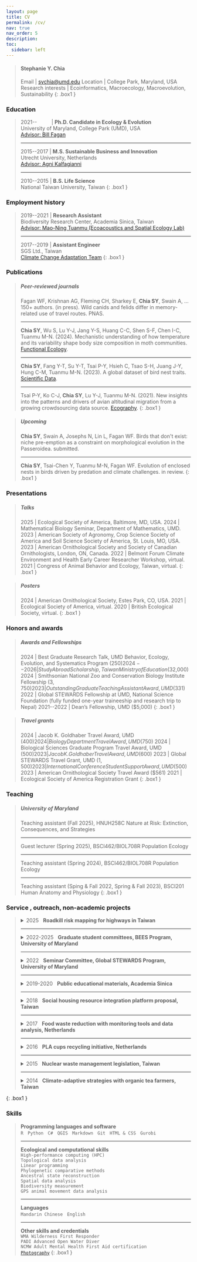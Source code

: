 ```yaml
---
layout: page
title: CV
permalink: /cv/
nav: true
nav_order: 5
description:
toc:
  sidebar: left
---
```


> #### Stephanie Y. Chia
>
> Email | sychia@umd.edu
> Location | College Park, Maryland, USA
> Research interests | Ecoinformatics, Macroecology, Macroevolution, Sustainability
{: .box1 }

### Education

> 2021--&nbsp;&nbsp;&nbsp;&nbsp;&nbsp;&nbsp;&nbsp;&nbsp;&nbsp; | **Ph.D. Candidate in Ecology & Evolution**<br>University of Maryland, College Park (UMD), USA<br>[Advisor: Bill Fagan](https://science.umd.edu/biology/faganlab/)
>
> ---
>
> 2015--2017 | **M.S. Sustainable Business and Innovation**<br>Utrecht University, Netherlands<br>[Advisor: Agni Kalfagianni](https://www.eur.nl/en/people/agni-kalfagianni)
>
> ---
>
> 2010--2015 | **B.S. Life Science**<br>National Taiwan University, Taiwan
{: .box1 }

### Employment history

> 2019--2021 | **Research Assistant**<br>Biodiversity Research Center, Academia Sinica, Taiwan<br>[Advisor: Mao-Ning Tuanmu (Ecoacoustics and Spatial Ecology Lab)](https://biodiv.tw/lab-Eco-Acoustics_and_Spatial_Ecology_[EASE]_Lab)
>
> ---
>
> 2017--2019 | **Assistant Engineer**<br>SGS Ltd., Taiwan<br>[Climate Change Adaptation Team](https://www.sgs.com.tw/en/service/page/85/2/86-environment-health-and-safety/504-climate-change-innovative-actions)
{: .box1 }

### Publications

> ##### Peer-reviewed journals
>
> Fagan WF, Krishnan AG, Fleming CH, Sharkey E, **Chia SY**, Swain A, …150+ authors. (in press). Wild canids and felids differ in memory-related use of travel routes. PNAS.
>
> ---
>
> **Chia SY**, Wu S, Lu Y-J, Jang Y-S, Huang C-C, Shen S-F, Chen I-C, Tuanmu M-N. (2024). Mechanistic understanding of how temperature and its variability shape body size composition in moth communities. [Functional Ecology](https://doi.org/10.1111/1365-2435.14467).
>
> ---
>
> **Chia SY**, Fang Y-T, Su Y-T, Tsai P-Y, Hsieh C, Tsao S-H, Juang J-Y, Hung C-M, Tuanmu M-N. (2023). A global dataset of bird nest traits. [Scientific Data](https://www.nature.com/articles/s41597-023-02837-1).
>
> ---
>
> Tsai P-Y, Ko C-J, **Chia SY**, Lu Y-J, Tuanmu M-N. (2021). New insights into the patterns and drivers of avian altitudinal migration from a growing crowdsourcing data source. [Ecography](https://doi.org/10.1111/ecog.05196).
{: .box1 }

> ##### Upcoming
>
> **Chia SY**, Swain A, Josephs N, Lin L, Fagan WF. Birds that don't exist: niche pre-emption as a constraint on morphological evolution in the Passeroidea. submitted.
>
> ---
>
> **Chia SY**, Tsai-Chen Y, Tuanmu M-N, Fagan WF. Evolution of enclosed nests in birds driven by predation and climate challenges. in review.
{: .box1 }

### Presentations

> ##### Talks
>
> 2025 | Ecological Society of America, Baltimore, MD, USA.
> 2024 | Mathematical Biology Seminar, Department of Mathematics, UMD.
> 2023 | American Society of Agronomy, Crop Science Society of America and Soil Science Society of America, St. Louis, MO, USA.
> 2023 | American Ornithological Society and Society of Canadian Ornithologists, London, ON, Canada.
> 2022 | Belmont Forum Climate Environment and Health Early Career Researcher Workshop, virtual.
> 2021 | Congress of Animal Behavior and Ecology, Taiwan, virtual.
{: .box1 }

> ##### Posters
>
> 2024 | American Ornithological Society, Estes Park, CO, USA.
> 2021 | Ecological Society of America, virtual.
> 2020 | British Ecological Society, virtual.
{: .box1 }

### Honors and awards

> ##### Awards and Fellowships
>
> 2024 | Best Graduate Research Talk, UMD Behavior, Ecology, Evolution, and Systematics Program ($250)
> 2024--2026 | Study Abroad Scholarship, Taiwan Ministry of Education ($32,000)
> 2024 | Smithsonian National Zoo and Conservation Biology Institute Fellowship ($3,750)
> 2023 | Outstanding Graduate Teaching Assistant Award, UMD ($331)
> 2022 | Global STEWARDS Fellowship at UMD, National Science Foundation (fully funded one-year traineeship and research trip to Nepal)
> 2021--2022 | Dean’s Fellowship, UMD ($5,000)
{: .box1 }

> ##### Travel grants
>
> 2024 | Jacob K. Goldhaber Travel Award, UMD ($400)
> 2024 | Biology Department Travel Award, UMD ($750)
> 2024 | Biological Sciences Graduate Program Travel Award, UMD ($500)
> 2023 | Jacob K. Goldhaber Travel Award, UMD ($600)
> 2023 | Global STEWARDS Travel Grant, UMD ($1,500)
> 2023 | International Conference Student Support Award, UMD ($500)
> 2023 | American Ornithological Society Travel Award ($561)
> 2021 | Ecological Society of America Registration Grant
{: .box1 }

### Teaching

> ##### University of Maryland
>
> Teaching assistant (Fall 2025), HNUH258C Nature at Risk: Extinction, Consequences, and Strategies
>
> ---
>
> Guest lecturer (Spring 2025), BSCI462/BIOL708R Population Ecology
>
> ---
>
> Teaching assistant (Spring 2024), BSCI462/BIOL708R Population Ecology
>
> ---
>
> Teaching assistant (Sping & Fall 2022, Spring & Fall 2023), BSCI201 Human Anatomy and Physiology
{: .box1 }

### Service , outreach, non-academic projects

> <details><summary>2025&nbsp;&nbsp; <b>Roadkill risk mapping for highways in Taiwan</b></summary><br>Waitlisted for finalists in the Taiwan Highway Bureau Data Application Competition <a href="/blog/2025/roadkill/">[workflow demo]</a></details>
>
> ---
>
> <details><summary>2022-2025&nbsp;&nbsp; <b>Graduate student committees, BEES Program, University of Maryland</b></summary><br>Organized program events including social gatherings, overnight retreats, peer mentoring, and student award selections</details>
>
> ---
>
> <details><summary>2022&nbsp;&nbsp; <b>Seminar Committee, Global STEWARDS Program, University of Maryland</b></summary><br>Coordinated weekly seminar series, inviting and introducing external speakers</details>
>
> ---
>
> <details><summary>2019-2020&nbsp;&nbsp; <b>Public educational materials, Academia Sinica</b></summary><br>Developed interactive modules for open house events.</details>
>
> ---
>
> <details><summary>2018&nbsp;&nbsp; <b>Social housing resource integration platform proposal, Taiwan</b></summary><br>Winning team in a policy proposal competition held by the Ministry of Education</details>
>
> ---
>
> <details><summary>2017&nbsp;&nbsp; <b>Food waste reduction with monitoring tools and data analysis, Netherlands</b></summary><br>Collaborated with <a href="https://www.linkedin.com/in/thomasluttikhold/">Wastewatchers</a> to predict food consumption patterns and identify barriers to reducing food waste in the hospitality industry, developed it into Master's thesis project</details>
>
> ---
>
> <details><summary>2016&nbsp;&nbsp; <b>PLA cups recycling initiative, Netherlands</b></summary><br>Collaborated with <a href="https://www.biofutura.com/">Bio Futura</a>, conducted economic viability study and contributed to a <a href="https://renewable-carbon.eu/news/new-cup-recycling-system-introduced-at-dutch-performing-arts-festival-noorderzon/">pilot project</a> recycling 500,000 PLA (polylactic acid) cups</details>
>
> ---
>
> <details><summary>2015&nbsp;&nbsp; <b>Nuclear waste management legislation, Taiwan</b></summary><br>Assisted researchers in drafting a nuclear waste management bill, lobbied in the Legislative Yuan, and supported its successful passage through the first reading</details>
>
> ---
>
> <details><summary>2014&nbsp;&nbsp; <b>Climate-adaptive strategies with organic tea farmers, Taiwan</b></summary><br>Collaborated with tea farmers to predict harvest timing with local microclimate station and to investigate the possibility of using selective weed cultivation to reduce weeding labor</details>
{: .box1 }

### Skills

> **Programming languages and software** <br>`R`&nbsp;&nbsp;&nbsp;`Python`&nbsp;&nbsp;&nbsp;`C#`&nbsp;&nbsp;&nbsp;`QGIS`&nbsp;&nbsp;&nbsp;`Markdown`&nbsp;&nbsp;&nbsp;`Git`&nbsp;&nbsp;&nbsp;`HTML & CSS`&nbsp;&nbsp;&nbsp;`Gurobi`
>
> ---
>
> **Ecological and computational skills**<br>`High-performance computing (HPC)`<br>`Topological data analysis`<br>`Linear programming`<br>`Phylogenetic comparative methods`<br>`Ancestral state reconstruction`<br>`Spatial data analysis`<br>`Biodiversity measurement`<br>`GPS animal movement data analysis`
>
> ---
>
> **Languages** <br>`Mandarin Chinese`&nbsp;&nbsp;&nbsp;`English`
>
> ---
>
> **Other skills and credentials** <br>`WMA Wilderness First Responder`<br>`PADI Advanced Open Water Diver`<br>`NCMW Adult Mental Health First Aid certification`<br>[`Photography`](https://www.flickr.com/photos/stephaniechia/)
{: .box1 }
